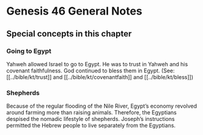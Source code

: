 # Genesis 46 General Notes
## Special concepts in this chapter

### Going to Egypt
Yahweh allowed Israel to go to Egypt. He was to trust in Yahweh and his covenant faithfulness. God continued to bless them in Egypt. (See: [[../bible/kt/trust]] and [[../bible/kt/covenantfaith]] and [[../bible/kt/bless]])

### Shepherds

Because of the regular flooding of the Nile River, Egypt’s economy revolved around farming more than raising animals. Therefore, the Egyptians despised the nomadic lifestyle of shepherds. Joseph’s instructions permitted the Hebrew people to live separately from the Egyptians.